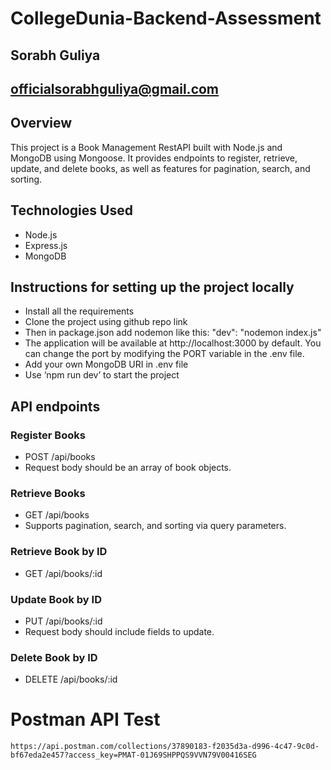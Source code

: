 # CollegeDunia-Backend-Assessment

## Sorabh Guliya
## officialsorabhguliya@gmail.com

## Overview 

This project is a Book Management RestAPI built with Node.js and MongoDB using Mongoose. It provides endpoints to register, retrieve, update, and delete books, as well as features for pagination, search, and sorting.

## Technologies Used
-	Node.js
-	Express.js
-	MongoDB

## Instructions for setting up the project locally
- Install all the requirements
- Clone the project using github repo link
- Then in package.json add nodemon like this:
  "dev": "nodemon index.js"
- The application will be available at http://localhost:3000 by default. You can change the port by modifying the PORT variable in the .env file.
- Add your own MongoDB URI in .env file
- Use ‘npm run dev’ to start the project

## API endpoints

### Register Books
  -  POST /api/books
  -  Request body should be an array of book objects.

### Retrieve Books
  - GET /api/books
  - Supports pagination, search, and sorting via query parameters.

### Retrieve Book by ID
  - GET /api/books/:id

### Update Book by ID
  - PUT /api/books/:id
  - Request body should include fields to update.

### Delete Book by ID
  - DELETE /api/books/:id

# Postman API Test
    https://api.postman.com/collections/37890183-f2035d3a-d996-4c47-9c0d-bf67eda2e457?access_key=PMAT-01J69SHPPQS9VVN79V00416SEG
